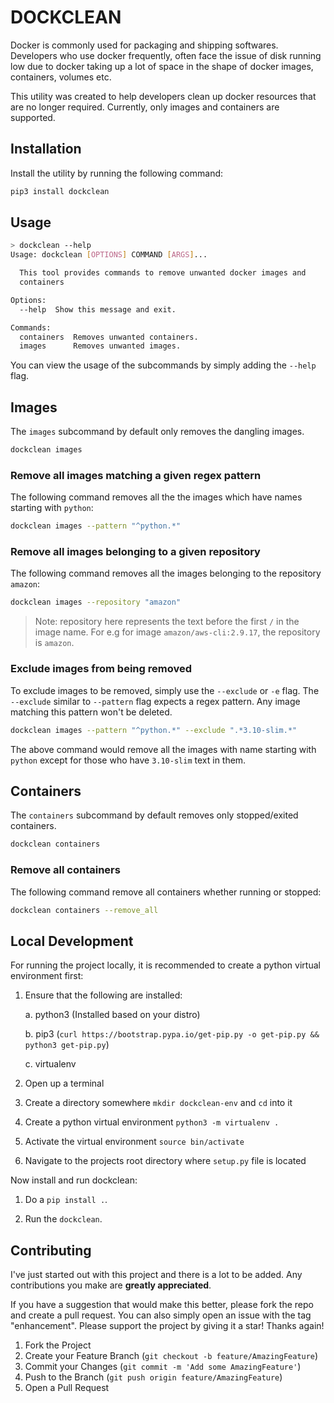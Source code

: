 # DOCKCLEAN

Docker is commonly used for packaging and shipping softwares. Developers who use docker frequently, often face the issue of disk running low due to docker taking up a lot of space in the shape of docker images, containers, volumes etc.

This utility was created to help developers clean up docker resources that are no longer required. Currently, only images and containers are supported.

## Installation

Install the utility by running the following command:

```sh
pip3 install dockclean
```

## Usage

```sh
> dockclean --help
Usage: dockclean [OPTIONS] COMMAND [ARGS]...

  This tool provides commands to remove unwanted docker images and
  containers

Options:
  --help  Show this message and exit.

Commands:
  containers  Removes unwanted containers.
  images      Removes unwanted images.
```

You can view the usage of the subcommands by simply adding the `--help` flag.

## Images

The `images` subcommand by default only removes the dangling images.

```sh
dockclean images
```

### Remove all images matching a given regex pattern

The following command removes all the the images which have names starting with `python`:

```sh
dockclean images --pattern "^python.*"
```

### Remove all images belonging to a given repository

The following command removes all the images belonging to the repository `amazon`:

```sh
dockclean images --repository "amazon"
```

>Note: repository here represents the text before the first `/` in the image name. For e.g for image `amazon/aws-cli:2.9.17`, the repository is `amazon`.

### Exclude images from being removed

To exclude images to be removed, simply use the `--exclude` or `-e` flag. The `--exclude` similar to `--pattern` flag expects a regex pattern. Any image matching this pattern won't be deleted.

```sh
dockclean images --pattern "^python.*" --exclude ".*3.10-slim.*"
```

The above command would remove all the images with name starting with `python` except for those who have `3.10-slim` text in them.

## Containers

The `containers` subcommand by default removes only stopped/exited containers.

```sh
dockclean containers
```

### Remove all containers

The following command remove all containers whether running or stopped:

```sh
dockclean containers --remove_all
```

## Local Development

For running the project locally, it is recommended to create a python virtual environment first:

1. Ensure that the following are installed:

    a. python3 (Installed based on your distro)

    b. pip3 (`curl https://bootstrap.pypa.io/get-pip.py -o get-pip.py && python3 get-pip.py`)

    c. virtualenv

2. Open up a terminal

3. Create a directory somewhere `mkdir dockclean-env` and `cd` into it

4. Create a python virtual environment `python3 -m virtualenv .`

5. Activate the virtual environment `source bin/activate`

6. Navigate to the projects root directory where `setup.py` file is located

Now install and run dockclean:

1. Do a `pip install .`.

2. Run the `dockclean`.

## Contributing

I've just started out with this project and there is a lot to be added. Any contributions you make are **greatly appreciated**.

If you have a suggestion that would make this better, please fork the repo and create a pull request. You can also simply open an issue with the tag "enhancement".
Please support the project by giving it a star! Thanks again!

1. Fork the Project
2. Create your Feature Branch (`git checkout -b feature/AmazingFeature`)
3. Commit your Changes (`git commit -m 'Add some AmazingFeature'`)
4. Push to the Branch (`git push origin feature/AmazingFeature`)
5. Open a Pull Request
